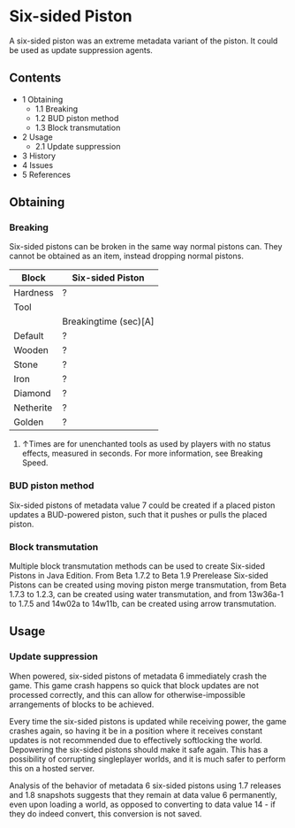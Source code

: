 # Six-sided Piston
A six-sided piston was an extreme metadata variant of the piston. It could be used as update suppression agents.

## Contents
- 1 Obtaining
	- 1.1 Breaking
	- 1.2 BUD piston method
	- 1.3 Block transmutation
- 2 Usage
	- 2.1 Update suppression
- 3 History
- 4 Issues
- 5 References

## Obtaining
### Breaking
Six-sided pistons can be broken in the same way normal pistons can. They cannot be obtained as an item, instead dropping normal pistons.

| Block     | Six-sided Piston      |
|-----------|-----------------------|
| Hardness  | ?                     |
| Tool      |                       |
|           | Breakingtime (sec)[A] |
| Default   | ?                     |
| Wooden    | ?                     |
| Stone     | ?                     |
| Iron      | ?                     |
| Diamond   | ?                     |
| Netherite | ?                     |
| Golden    | ?                     |

1. ↑Times are for unenchanted tools as used by players with no status effects, measured in seconds. For more information, see Breaking Speed.

### BUD piston method
Six-sided pistons of metadata value 7 could be created if a placed piston updates a BUD-powered piston, such that it pushes or pulls the placed piston.

### Block transmutation
Multiple block transmutation methods can be used to create Six-sided Pistons in Java Edition. From Beta 1.7.2 to Beta 1.9 Prerelease Six-sided Pistons can be created using moving piston merge transmutation, from Beta 1.7.3 to 1.2.3, can be created using water transmutation, and from 13w36a-1 to 1.7.5 and 14w02a to 14w11b, can be created using arrow transmutation.

## Usage
### Update suppression
When powered, six-sided pistons of metadata 6 immediately crash the game. This game crash happens so quick that block updates are not processed correctly, and this can allow for otherwise-impossible arrangements of blocks to be achieved.

Every time the six-sided pistons is updated while receiving power, the game crashes again, so having it be in a position where it receives constant updates is not recommended due to effectively softlocking the world. Depowering the six-sided pistons should make it safe again. This has a possibility of corrupting singleplayer worlds, and it is much safer to perform this on a hosted server.

Analysis of the behavior of metadata 6 six-sided pistons using 1.7 releases and 1.8 snapshots suggests that they remain at data value 6 permanently, even upon loading a world, as opposed to converting to data value 14 - if they do indeed convert, this conversion is not saved.


